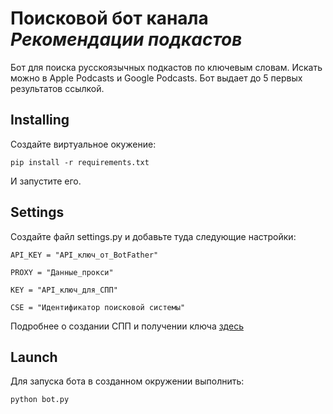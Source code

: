 Поисковой бот канала *Рекомендации подкастов*
========

Бот для поиска русскоязычных подкастов по ключевым словам. 
Искать можно в Apple Podcasts и Google Podcasts.
Бот выдает до 5 первых результатов ссылкой. 

Installing
----------

Создайте виртуальное окужение:
```
pip install -r requirements.txt
```

И запустите его.

Settings
--------
Создайте файл settings.py и добавьте туда следующие настройки:
```
API_KEY = "API_ключ_от_BotFather"

PROXY = "Данные_прокси"

KEY = "API_ключ_для_СПП"

CSE = "Идентификатор поисковой системы"
```

Подробнее о создании СПП и получении ключа [здесь](https://developers.google.com/custom-search/v1/overview)

Launch
------
Для запуска бота в созданном окружении выполнить:
```
python bot.py
```
    
